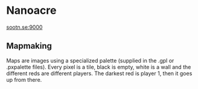 Nanoacre
========
[sootn.se:9000](sootn.se:9000)

## Mapmaking
Maps are images using a specialized palette (supplied in the .gpl or .pxpalette files).
Every pixel is a tile, black is empty, white is a wall and the different reds are different
players. The darkest red is player 1, then it goes up from there. 
